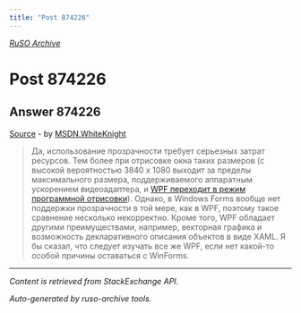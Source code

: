 ```yaml
---
title: "Post 874226"
---
```

<p><i><a href="https://github.com/MSDN-WhiteKnight/ruso-archive/">RuSO Archive</a></i></p>
<h1>Post 874226</h1>
<h2>Answer 874226</h2>
<p><a href="https://ru.stackoverflow.com/a/874226/">Source</a> - by <a href="https://ru.stackoverflow.com/users/240512/msdn-whiteknight">MSDN.WhiteKnight</a></p>
<blockquote>
<p>Да, использование прозрачности требует серьезных затрат ресурсов. Тем более при отрисовке окна таких размеров (с высокой вероятностью 3840 х 1080 выходит за пределы максимального размера, поддерживаемого аппаратным ускорением видеоадаптера, и <a href="https://blogs.msdn.microsoft.com/jgoldb/2010/06/22/software-rendering-usage-in-wpf/" rel="nofollow noreferrer">WPF переходит в режим программной отрисовки</a>). Однако, в Windows Forms вообще нет поддержки прозрачности в той мере, как в WPF, поэтому такое сравнение несколько некорректно. Кроме того, WPF обладает другими преимуществами, например, векторная графика и возможность декларативного описания объектов в виде XAML. Я бы сказал, что следует изучать все же WPF, если нет какой-то особой причины оставаться с WinForms. </p>

</blockquote>
<hr/>
<p><i>Content is retrieved from StackExchange API. </i></p>
<p><i>Auto-generated by ruso-archive tools. </i></p>
